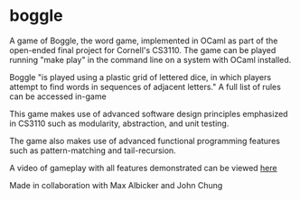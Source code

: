 # boggle
A game of Boggle, the word game, implemented in OCaml as part of the open-ended final project for Cornell's CS3110. The game can be played running "make play" in the command line on a system with OCaml installed.

Boggle "is played using a plastic grid of lettered dice, in which players attempt to find words in sequences of adjacent letters." A full list of rules can be accessed in-game

This game makes use of advanced software design principles emphasized in CS3110 such as modularity, abstraction, and unit testing.

The game also makes use of advanced functional programming features such as pattern-matching and tail-recursion.

A video of gameplay with all features demonstrated can be viewed [here](https://drive.google.com/open?id=1VXclQLf345q2G8oQ_PrUNtggmF9BWtWY)

Made in collaboration with Max Albicker and John Chung

